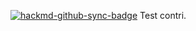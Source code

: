 [![hackmd-github-sync-badge](https://hackmd.io/1YJZtSZgTjS4EwgS4aJs6Q/badge)](https://hackmd.io/1YJZtSZgTjS4EwgS4aJs6Q)
Test contri.
